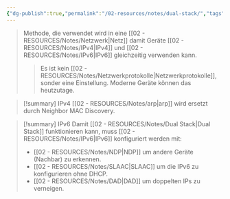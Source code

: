 ```yaml
---
{"dg-publish":true,"permalink":"/02-resources/notes/dual-stack/","tags":["informatik/netzwerk/ip/ipv4","informatik/netzwerk/ip/ipv6"],"noteIcon":"","updated":"2025-10-29T12:59:05.573+01:00"}
---
```


>Methode, die verwendet wird in eine [[02 - RESOURCES/Notes/Netzwerk\|Netz]] damit Geräte [[02 - RESOURCES/Notes/IPv4\|IPv4]] und [[02 - RESOURCES/Notes/IPv6\|IPv6]] gleichzeitig verwenden kann.
>>Es ist kein [[02 - RESOURCES/Notes/Netzwerkprotokolle\|Netzwerkprotokolle]], sonder eine Einstellung. Moderne Geräte können das heutzutage.

>[!summary] IPv4
>[[02 - RESOURCES/Notes/arp\|arp]] wird ersetzt durch Neighbor MAC Discovery.

>[!summary] IPv6
>Damit [[02 - RESOURCES/Notes/Dual Stack\|Dual Stack]] funktionieren kann, muss [[02 - RESOURCES/Notes/IPv6\|IPv6]]  konfiguriert werden mit:
>- [[02 - RESOURCES/Notes/NDP\|NDP]] um andere Geräte (Nachbar) zu erkennen.
>- [[02 - RESOURCES/Notes/SLAAC\|SLAAC]] um die IPv6 zu konfigurieren ohne DHCP.
>- [[02 - RESOURCES/Notes/DAD\|DAD]] um doppelten IPs zu verneigen.

